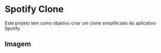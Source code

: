 # Spotify Clone

Este projeto tem como objetivo criar um clone simplificado do aplicativo Spotify.

## Imagem



